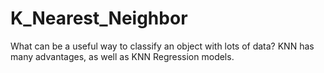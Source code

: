 # K_Nearest_Neighbor
What can be a useful way to classify an object with lots of data? KNN has many advantages, as well as KNN Regression models.
